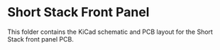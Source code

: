 # Short Stack Front Panel

This folder contains the KiCad schematic and PCB layout for the Short Stack front panel PCB.

